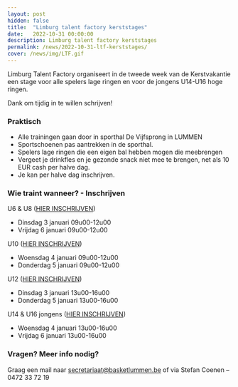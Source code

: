 ```yaml
---
layout: post
hidden: false
title:  "Limburg talent factory kerststages"
date:   2022-10-31 00:00:00
description: Limburg talent factory kerststages
permalink: /news/2022-10-31-ltf-kerststages/
cover: /news/img/LTF.gif
---
```


Limburg Talent Factory organiseert in de tweede week van de Kerstvakantie een stage voor alle spelers lage ringen en voor de jongens U14-U16 hoge ringen.

Dank om tijdig in te willen schrijven!

### Praktisch 
- Alle trainingen gaan door in sporthal De Vijfsprong in LUMMEN 
- Sportschoenen pas aantrekken in de sporthal. 
- Spelers lage ringen die een eigen bal hebben mogen die meebrengen 
- Vergeet je drinkfles en je gezonde snack niet mee te brengen, net als 10 EUR cash per halve dag. 
- Je kan per halve dag inschrijven. 

### Wie traint wanneer? - Inschrijven

U6 & U8 ([HIER INSCHRIJVEN](https://docs.google.com/forms/d/e/1FAIpQLSd-HBL2AD54iKhIdDJiucPYKuzSXs3vN9_Il9jpzP54ZcZGeA/viewform))
- Dinsdag 3 januari 09u00-12u00 
- Vrijdag 6 januari 09u00-12u00 

U10 ([HIER INSCHRIJVEN](https://docs.google.com/forms/d/e/1FAIpQLSeevWdCEftVEgxHvH7Nu3TQvBdFwOHllf448qrNqHLf84afKQ/viewform))
- Woensdag 4 januari 09u00-12u00 
- Donderdag 5 januari 09u00-12u00 

U12 ([HIER INSCHRIJVEN](https://docs.google.com/forms/d/e/1FAIpQLSfWVBypW4Z8OBOy3Ici-it0PLsE0xDCIS-CMzOiZtTwKtayFQ/viewform))
- Dinsdag 3 januari 13u00-16u00 
- Donderdag 5 januari 13u00-16u00 

U14 & U16 jongens ([HIER INSCHRIJVEN](https://docs.google.com/forms/d/e/1FAIpQLSfuP4_iGWCqGJqzZO7IRGZpSy34-K5YNZGr3aTf5uckavs-7Q/viewform))
- Woensdag 4 januari 13u00-16u00 
- Vrijdag 6 januari 13u00-16u00 

### Vragen? Meer info nodig? 

Graag een mail naar [secretariaat@basketlummen.be](mailto:secretariaat@basketlummen.be) of via Stefan Coenen – 0472 33 72 19